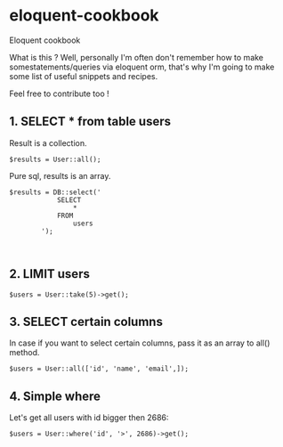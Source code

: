 # eloquent-cookbook
Eloquent cookbook


What is this ? Well, personally I'm often don't remember how to make somestatements/queries via eloquent orm, that's why I'm going to make some list of useful snippets and recipes. 

Feel free to contribute too !


## 1. SELECT * from table users

Result is a collection.
```
$results = User::all();
```

Pure sql, results is an array.

```
$results = DB::select('
            SELECT
                *
            FROM
                users
        ');
        
       
```


## 2. LIMIT users

```
$users = User::take(5)->get();
```

## 3. SELECT certain columns

In case if you want to select certain columns, pass it as an array to all() method.

```
$users = User::all(['id', 'name', 'email',]);
```

## 4. Simple where

Let's get all users with id bigger then 2686:

```
$users = User::where('id', '>', 2686)->get();
```


